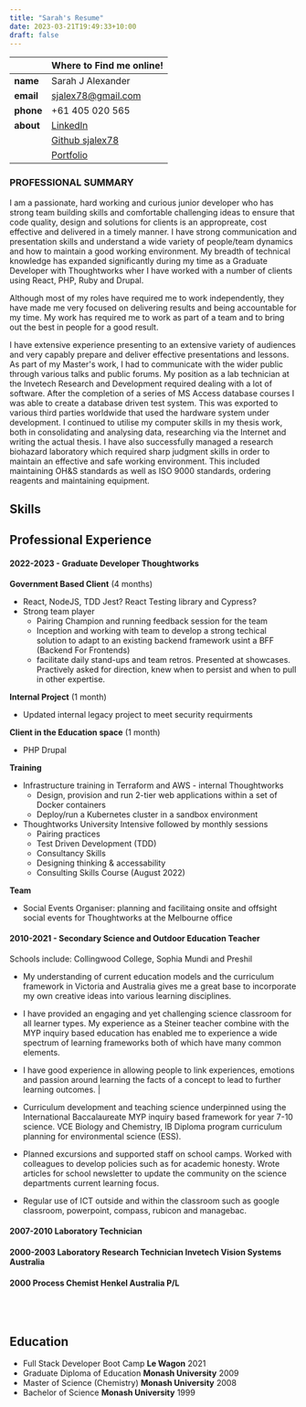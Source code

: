 ```yaml
---
title: "Sarah's Resume"
date: 2023-03-21T19:49:33+10:00
draft: false
---
```


|           | Where to Find me online!                                     |
| --------- | -------------------------------------------------------- |
| **name** | Sarah J Alexander         |
| **email** | [sjalex78@gmail.com](mailto:sjalex78@gmail.com)          |
| **phone** | +61 405 020 565                                          |
| **about** | [LinkedIn](https://www.linkedin.com/in/sarahjalexander/) |
|           | [Github sjalex78](https://github.com/sjalex78)           |
|           | [Portfolio](https://sarahjalexander.netlify.app/)             |

### PROFESSIONAL SUMMARY

I am a passionate, hard working and curious junior developer who has strong team building skills and comfortable challenging ideas to ensure that code quality, design and solutions for clients is an appropreate, cost effective and delivered in a timely manner. I have strong communication and presentation skills and understand a wide variety of people/team dynamics and how to maintain a good working environment. My breadth of technical knowledge has expanded significantly during my time as a Graduate Developer with Thoughtworks wher I have worked with a number of clients using React, PHP, Ruby and Drupal.

Although most of my roles have required me to work independently, they have made me very focused on delivering results and being accountable for my time. My work has required me to work as part of a team and to bring out the best in people for a good result.

I have extensive experience presenting to an extensive variety of audiences and very capably prepare and deliver effective presentations and lessons. As part of my Master's work, I had to communicate with the wider public through various talks and public forums. My position as a lab technician at the Invetech Research and Development required dealing with a lot of software. After the completion of a series of MS Access database courses I was able to create a database driven test system. This was exported to various third parties worldwide that used the hardware system under development. I continued to utilise my computer skills in my thesis work, both in consolidating and analysing data, researching via the Internet and writing the actual thesis. I have also successfully managed a research biohazard laboratory which required sharp judgment skills in order to maintain an effective and safe working environment. This included maintaining OH&S standards as well as ISO 9000 standards, ordering reagents and maintaining equipment.

## Skills

## Professional Experience

#### <b>2022-2023 -  Graduate Developer Thoughtworks</b>

**Government Based Client** (4 months)

- React, NodeJS, TDD Jest? React Testing library and Cypress?
- Strong team player
  - Pairing Champion and running feedback session for the team
  - Inception and working with team to develop a strong techical solution to adapt to an existing backend framework usint a BFF (Backend For Frontends)
  - facilitate daily stand-ups and team retros. Presented at showcases. Practively asked for direction, knew when to persist and when to pull in other expertise.

**Internal Project** (1 month)

- Updated internal legacy project to meet security requirments

**Client in the Education space** (1 month)

- PHP Drupal

**Training**

- Infrastructure training in Terraform and AWS - internal Thoughtworks
  - Design, provision and run 2-tier web applications within a set of Docker containers
  - Deploy/run a Kubernetes cluster in a sandbox environment
- Thoughtworks University Intensive followed by monthly sessions
  - Pairing practices
  - Test Driven Development (TDD)
  - Consultancy Skills
  - Designing thinking & accessability
  - Consulting Skills Course (August 2022)

**Team**

- Social Events Organiser: planning and facilitaing onsite and offsight social events for Thoughtworks at the Melbourne office

#### <b>2010-2021 -  Secondary Science  and Outdoor Education Teacher </b>

 Schools include: Collingwood College, Sophia Mundi and Preshil

- My understanding of current education models and the curriculum framework in Victoria and Australia gives me a great base to incorporate my own creative ideas into various learning disciplines.
- I have provided an engaging and yet challenging science classroom for all learner types. My experience as a Steiner teacher combine with the MYP inquiry based education has enabled me to experience a wide spectrum of learning frameworks both of which have many common elements.
- I have good experience in allowing people to link experiences, emotions and passion around learning the facts of a concept to lead to further learning outcomes. |

- Curriculum development and teaching science underpinned using the International Baccalaureate MYP inquiry based framework for year 7-10 science. VCE Biology and Chemistry, IB Diploma program curriculum planning for environmental science (ESS).
>
- Planned excursions and supported staff on school camps. Worked with colleagues to develop policies such as for academic honesty. Wrote articles for school newsletter to update the community on the science departments current learning focus.
>
- Regular use of ICT outside and within the classroom such as google classroom, powerpoint, compass, rubicon and managebac.

#### <b>2007-2010 Laboratory Technician </b>

#### <b>2000-2003 Laboratory Research Technician Invetech Vision Systems Australia </b>

#### <b>2000 Process Chemist Henkel Australia P/L</b>

<br></br>

## Education

- Full Stack Developer Boot Camp  <b>Le Wagon</b>  2021
- Graduate Diploma of Education <b>Monash University</b> 2009
- Master of Science (Chemistry) <b>Monash University</b> 2008
- Bachelor of Science <b>Monash University</b> 1999
